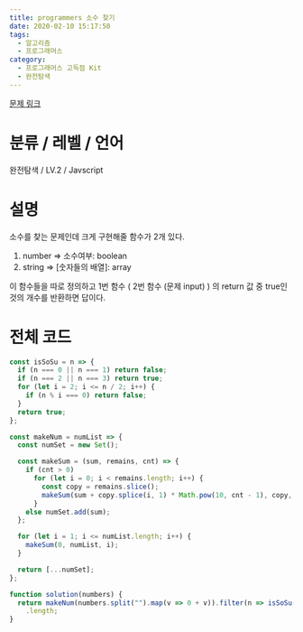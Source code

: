 ```yaml
---
title: programmers 소수 찾기
date: 2020-02-10 15:17:50
tags:
  - 알고리즘
  - 프로그래머스
category:
  - 프로그래머스 고득점 Kit
  - 완전탐색
---
```


[문제 링크](https://programmers.co.kr/learn/courses/30/lessons/42839)

# 분류 / 레벨 / 언어

완전탐색 / LV.2 / Javscript

# 설명

소수를 찾는 문제인데 크게 구현해줄 함수가 2개 있다.

1. number => 소수여부: boolean
2. string => [숫자들의 배열]: array

이 함수들을 따로 정의하고
1번 함수 ( 2번 함수 (문제 input) ) 의 return 값 중
true인 것의 개수를 반환하면 답이다.

# 전체 코드

```javascript
const isSoSu = n => {
  if (n === 0 || n === 1) return false;
  if (n === 2 || n === 3) return true;
  for (let i = 2; i <= n / 2; i++) {
    if (n % i === 0) return false;
  }
  return true;
};

const makeNum = numList => {
  const numSet = new Set();

  const makeSum = (sum, remains, cnt) => {
    if (cnt > 0)
      for (let i = 0; i < remains.length; i++) {
        const copy = remains.slice();
        makeSum(sum + copy.splice(i, 1) * Math.pow(10, cnt - 1), copy, cnt - 1);
      }
    else numSet.add(sum);
  };

  for (let i = 1; i <= numList.length; i++) {
    makeSum(0, numList, i);
  }

  return [...numSet];
};

function solution(numbers) {
  return makeNum(numbers.split("").map(v => 0 + v)).filter(n => isSoSu(n))
    .length;
}
```
